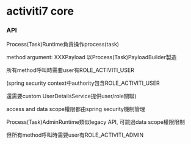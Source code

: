 # activiti7 core

### API


Process(Task)Runtime負責操作process(task)

method argument: XXXPayload 以Process(Task)PayloadBuilder製造

所有method呼叫時需要user有ROLE_ACTIVITI_USER

(spring security context中authority包含ROLE_ACTIVITI_USER

還需要custom UserDetailsService提供user/role關聯)

access and data scope權限都由spring security機制管理

Process(Task)AdminRuntime類似legacy API, 可跳過data scope權限限制

但所有method呼叫時需要user有ROLE_ACTIVITI_ADMIN
